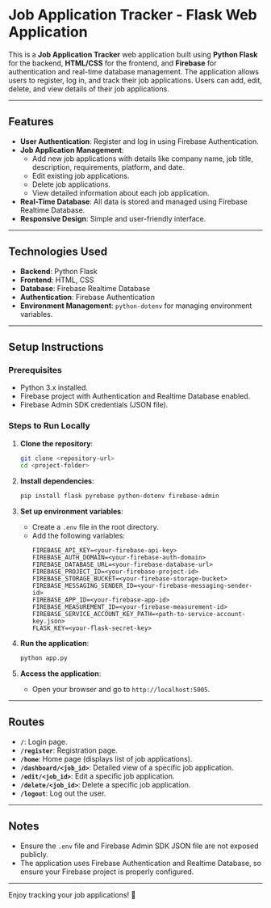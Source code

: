 # Job Application Tracker - Flask Web Application

This is a **Job Application Tracker** web application built using **Python Flask** for the backend, **HTML/CSS** for the frontend, and **Firebase** for authentication and real-time database management. The application allows users to register, log in, and track their job applications. Users can add, edit, delete, and view details of their job applications.

---

## Features

- **User Authentication**: Register and log in using Firebase Authentication.
- **Job Application Management**:
  - Add new job applications with details like company name, job title, description, requirements, platform, and date.
  - Edit existing job applications.
  - Delete job applications.
  - View detailed information about each job application.
- **Real-Time Database**: All data is stored and managed using Firebase Realtime Database.
- **Responsive Design**: Simple and user-friendly interface.

---

## Technologies Used

- **Backend**: Python Flask
- **Frontend**: HTML, CSS
- **Database**: Firebase Realtime Database
- **Authentication**: Firebase Authentication
- **Environment Management**: `python-dotenv` for managing environment variables.

---

## Setup Instructions

### Prerequisites

- Python 3.x installed.
- Firebase project with Authentication and Realtime Database enabled.
- Firebase Admin SDK credentials (JSON file).

### Steps to Run Locally

1. **Clone the repository**:

   ```bash
   git clone <repository-url>
   cd <project-folder>
   ```

2. **Install dependencies**:

   ```bash
   pip install flask pyrebase python-dotenv firebase-admin
   ```

3. **Set up environment variables**:

   - Create a `.env` file in the root directory.
   - Add the following variables:
     ```
     FIREBASE_API_KEY=<your-firebase-api-key>
     FIREBASE_AUTH_DOMAIN=<your-firebase-auth-domain>
     FIREBASE_DATABASE_URL=<your-firebase-database-url>
     FIREBASE_PROJECT_ID=<your-firebase-project-id>
     FIREBASE_STORAGE_BUCKET=<your-firebase-storage-bucket>
     FIREBASE_MESSAGING_SENDER_ID=<your-firebase-messaging-sender-id>
     FIREBASE_APP_ID=<your-firebase-app-id>
     FIREBASE_MEASUREMENT_ID=<your-firebase-measurement-id>
     FIREBASE_SERVICE_ACCOUNT_KEY_PATH=<path-to-service-account-key.json>
     FLASK_KEY=<your-flask-secret-key>
     ```

4. **Run the application**:

   ```bash
   python app.py
   ```

5. **Access the application**:
   - Open your browser and go to `http://localhost:5005`.

---

## Routes

- **`/`**: Login page.
- **`/register`**: Registration page.
- **`/home`**: Home page (displays list of job applications).
- **`/dashboard/<job_id>`**: Detailed view of a specific job application.
- **`/edit/<job_id>`**: Edit a specific job application.
- **`/delete/<job_id>`**: Delete a specific job application.
- **`/logout`**: Log out the user.

---

## Notes

- Ensure the `.env` file and Firebase Admin SDK JSON file are not exposed publicly.
- The application uses Firebase Authentication and Realtime Database, so ensure your Firebase project is properly configured.

---

Enjoy tracking your job applications! 🚀
